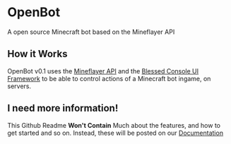 # OpenBot
A open source Minecraft bot based on the Mineflayer API

## How it Works
OpenBot v0.1 uses the [Mineflayer API](https://github.com/PrismarineJS/mineflayer) and the [Blessed Console UI Framework](https://github.com/chjj/blessed) to be able to control actions of a Minecraft bot ingame, on servers.

## I need more information!
This Github Readme **Won't Contain** Much about the features, and how to get started and so on. Instead, these will be posted on our [Documentation](https://docs.openbot.cf)
